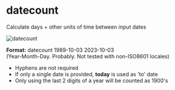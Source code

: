 # datecount
Calculate days + other units of time between input dates
  
![datecount](https://github.com/kedepot/datecount/assets/95410139/baa683f5-ad32-4696-9de7-86d040a1b619)

**Format:** datecount 1989-10-03 2023-10-03<br>
(Year-Month-Day. Probably. Not tested with non-ISO8601 locales) 

- Hyphens are not required
- If only a single date is provided, **today** is used as 'to' date
- Only using the last 2 digits of a year will be counted as 1900's
  

